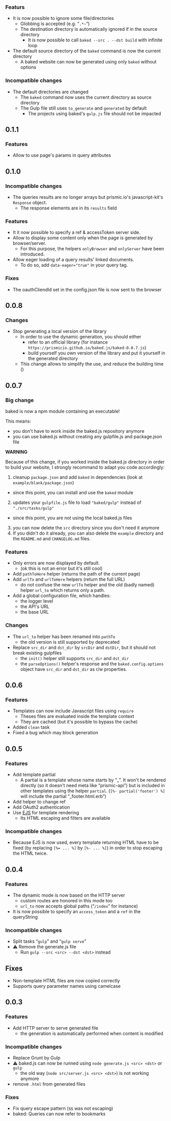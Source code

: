 ### Featurs

- It is now possible to ignore some file/directories
  + Globbing is accepted (e.g. “`.*~`”)
  + The destination directory is automatically ignored if in the source directory
    * It is now possible to call `baked --src . --dst build` with infinite loop
- The default source directory of the `baked` command is now the current directory
  + A baked website can now be generated using only `baked` without options

### Incompatible changes

- The default directories are changed
  + The `baked` command now uses the current directory as source directory
  + The Gulp file still uses `to_generate` and `generated` by default
    * The projects using baked's `gulp.js` file should not be impacted

## 0.1.1

### Features

- Allow to use page's params in query attributes

## 0.1.0

### Incompatible changes

- The queries results are no longer arrays but prismic.io's javascript-kit's `Response` object.
  + The response elements are in its `results` field

### Features

- It it now possible to specify a ref & accessToken server side.
- Allow to display some content only when the page is generated by browser/server.
  + For this purpose, the helpers `onlyBrowser` and `onlyServer` have been introduced.
- Allow eager loading of a query results' linked documents.
  + To do so, add `data-eager="true"` in your query tag.

### Fixes

- The oauthCliendId set in the config.json file is now sent to the browser

## 0.0.8

### Changes

- Stop generating a local version of the library
  + In order to use the dynamic generation, you should either
    * refer to an official library (for instance `https://prismicio.github.io/baked.js/baked-0.0.7.js`)
    * build yourself you own version of the library and put it yourself in the generated directory
  + This change allows to simplify the use, and reduce the building time ()

## 0.0.7

### Big change

baked is now a npm module containing an executable!

This means:

- you don't have to work inside the baked.js repository anymore
- you can use baked.js without creating any gulpfile.js and package.json file

**WARNING**

Because of this change, if you worked inside the baked.js directory in order to build your website, I strongly recommand to adapt you code accordingly:

1. cleanup `package.json` and add `baked` in dependencies (look at `example/blank/package.json`)
  - since this point, you can install and use the `baked` module
2. updates your `gulpfile.js` file to load `"baked/gulp"` instead of `"./src/tasks/gulp"`
  - since this point, you are not using the local baked.js files
3. you can now delete the `src` directory since you don't need it anymore
4. If you didn't do it already, you can also delete the `example` directory and the `README.md` and `CHANGELOG.md` files.

### Features

- Only errors are now displayed by default.
  + (ok this is not an error but it's still cool)
- Add `pathToHere` helper (returns the path of the current page)
- Add `urlTo` and `urlToHere` helpers (return the full URL)
  + do not confuse the new `urlTo` helper
    and the old (badly named) helper `url_to` which returns only a path.
- Add a global configuration file, which handles:
  - the logger level
  - the API's URL
  - the base URL

### Changes

- The `url_to` helper has been renamed into `pathTo`
  + the old version is still supported by deprecated
- Replace `src_dir` and `dst_dir` by `srcDir` and `dstDir`, but it should not break existing gulpfiles
  + the `init()` helper still supports `src_dir` and `dst_dir`
  + the `parseOptions()` helper's response and the `baked.config.options` object have `src_dir` and `dst_dir` as r/w properties.

## 0.0.6

###  Features

- Templates can now include Javascript files using `require`
  - Theses files are evaluated inside the template context
  - They are cached (but it's possible to bypass the cache)
- Added `clean` task
- Fixed a bug which may block generation

## 0.0.5

### Features

- Add template partial
  - A partial is a template whose name starts by “_”. It won't be rendered directly (so it doesn't need meta like “prismic-api”) but is included in other
templates using the helper `partial`. (`[%- partial('footer') %]` will include
the partial “_footer.html.erb”)
- Add helper to change ref
- Add OAuth2 authentication
- Use [EJS](https://github.com/visionmedia/ejs) for template rendering
  - Its HTML escaping and filters are available

### Incompatible changes

- Because EJS is now used, every template returning HTML have to be fixed
(by replacing `[%= ... %]` by `[%- ... %]`) in order to stop escaping the HTML
twice.

## 0.0.4

### Features

- The dynamic mode is now based on the HTTP server
  - custom routes are honored in this mode too
  - `url_to` now accepts global paths (“`/index`” for instance)
- It is now possible to specify an `access_token` and a `ref` in the queryString

### Incompatible changes

- Split tasks “`gulp`” and “`gulp serve`”
- ⚠ Remove the generate.js file
  - Run `gulp --src <src> --dst <dst>` instead

## Fixes

- Non-template HTML files are now copied correctly
- Supports query parameter names using camelcase

## 0.0.3

### Features

- Add HTTP server to serve generated file
  - the generation is automatically performed when content is modified

### Incompatible changes

- Replace Grunt by Gulp
- ⚠ baked.js can now be runned using `node generate.js <src> <dst>` or `gulp`
  - the old way (`node src/server.js <src> <dst>`) is not working anymore
- remove `.html` from generated files

### Fixes

- Fix query escape pattern (`$$` was not escaping)
- baked: Queries can now refer to bookmarks
